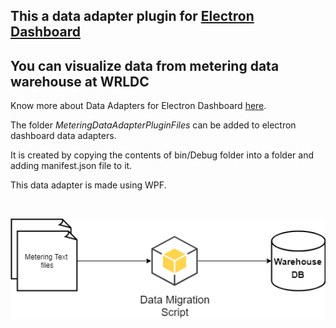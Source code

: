 ## This a data adapter plugin for [Electron Dashboard](https://github.com/nagasudhirpulla/electron_react_dashboard/)

## You can visualize data from metering data warehouse at WRLDC

Know more about Data Adapters for Electron Dashboard [here](https://github.com/nagasudhirpulla/electron_react_dashboard/wiki/Data-Adapters).

The folder *MeteringDataAdapterPluginFiles* can be added to electron dashboard data adapters. 

It is created by copying the contents of bin/Debug folder into a folder and adding manifest.json file to it.

This data adapter is made using WPF.

<br/>
<p align="center">
  <img src="https://raw.githubusercontent.com/nagasudhirpulla/electron_dashboard_metering_adapter/master/assets/img/metering_warehouse_poster.png">
</p>
